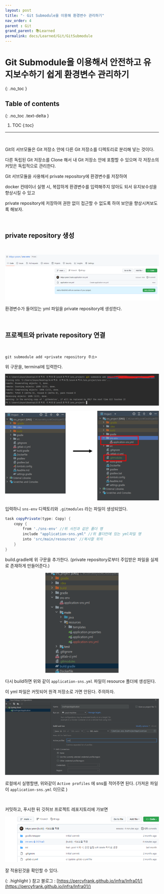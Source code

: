 ```yaml
---
layout: post
title: "· Git Submodule을 이용해 환경변수 관리하기"
nav_order: 4
parent : Git
grand_parent: 📚Learned
permalink: docs/Learned/Git/GitSubmodule
---
```


# Git Submodule을 이용해서 안전하고 유지보수하기 쉽게 환경변수 관리하기
{: .no_toc }

## Table of contents
{: .no_toc .text-delta }

1. TOC
{:toc}

---
<br>

Git의 서브모듈은 Git 저장소 안에 다른 Git 저장소를 디렉토리로 분리해 넣는 것이다. 

다른 독립된 Git 저장소를 Clone 해서 내 Git 저장소 안에 포함할 수 있으며 각 저장소의 커밋은 독립적으로 관리한다.

Git 서브모듈을 사용해서 private repository에 환경변수를 저장하여 

docker 컨테이너 실행 시, 복잡하게 환경변수를 입력해주지 않아도 되서 유지보수성을 향상시킬 수 있고

private repository에 저장하여 권한 없이 접근할 수 없도록 하여 보안을 향상시켜보도록 해보자.

<br>

## private repository 생성

<br>

<p align="center">
<img src="https://raw.githubusercontent.com/buinq/imageServer/main/img/image-20230220212133711.png" alt="image-20230220212133711" style="zoom:80%;" />
</p>

환경변수가 들어있는 yml 파일을 private repository에 생성한다.

<br>

## 프로젝트와 private repository 연결

<br>

```
git submodule add <private repository 주소>
```

위 구문을, terminal에 입력한다.

<p align="center">
<img src="https://raw.githubusercontent.com/buinq/imageServer/main/img/image-20230220212417121.png" alt="image-20230220212417121" style="zoom:67%;" />
</p>

<p align="center">
<img src="https://raw.githubusercontent.com/buinq/imageServer/main/img/image-20230220212511417.png" alt="image-20230220212511417" style="zoom: 50%;" />
</p>

입력하니 `sns-env` 디렉토리와 `.gitmodules` 라는 파일이 생성되었다.



```groovy
task copyPrivate(type: Copy) {
    copy {
        from './sns-env' //위 사진과 같은 폴더 명
        include "application-sns.yml" //위 폴더안에 있는 yml파일 명
        into 'src/main/resources' //복사할 위치
    }
}
```

build.gradle에 위 구문을 추가한다. (private repository로부터 주입받은 파일을 실제로 존재하게 만들어준다.)

<p align="center">
<img src="https://raw.githubusercontent.com/buinq/imageServer/main/img/image-20230220212843787.png" alt="image-20230220212843787" style="zoom:80%;" />
</p>

다시 build하면 위와 같이 `application-sns.yml` 파일이 resource 폴더에 생성된다.

이 yml 파일은 커밋되어 원격 저장소로 가면 안된다. 주의하자.

<p align="center">
<img src="https://raw.githubusercontent.com/buinq/imageServer/main/img/image-20230220213006246.png" alt="image-20230220213006246" style="zoom:80%;" />
</p>

로컬에서 실행할땐, 위와같이 `Active profiles` 에 sns를 적어주면 된다. (가져온 파일이 `application-sns.yml` 이므로 )

<br>

커밋하고, 푸시한 뒤 깃허브 프로젝트 레포지토리에 가보면

<p align="center">
<img src="https://raw.githubusercontent.com/buinq/imageServer/main/img/image-20230220213640717.png" alt="image-20230220213640717" style="zoom: 80%;" />
</p>

잘 적용된것을 확인할 수 있다.

{: .highlight }
참고 블로그 : [https://percyfrank.github.io/infra/Infra01/](https://percyfrank.github.io/infra/Infra01/)

